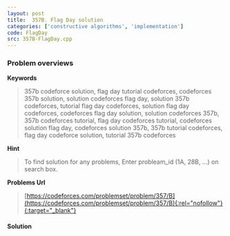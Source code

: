 ```yaml
---
layout: post
title:  357B. Flag Day solution
categories: ['constructive algorithms', 'implementation']
code: FlagDay
src: 357B-FlagDay.cpp
---
```

### **Problem overviews**

**Keywords**
> 357b codeforce solution, flag day tutorial codeforces, codeforces 357b solution, solution codeforces flag day, solution 357b codeforces, tutorial flag day codeforces, solution flag day codeforces, codeforces flag day solution, solution codeforces 357b, 357b codeforces tutorial, flag day codeforces tutorial, codeforces solution flag day, codeforces solution 357b, 357b tutorial codeforces, flag day codeforce solution, tutorial 357b codeforces

**Hint**
> To find solution for any problems, Enter probleam_id (1A, 28B, ...) on search box. 

**Problems Url**
> [https://codeforces.com/problemset/problem/357/B](https://codeforces.com/problemset/problem/357/B){:rel="nofollow"}{:target="_blank"}

#### **Solution**



